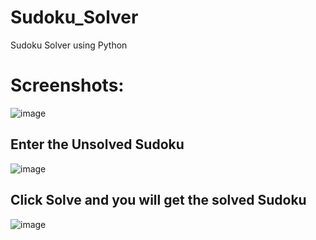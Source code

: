 # Sudoku_Solver
Sudoku Solver using Python
# Screenshots:
![image](https://github.com/user-attachments/assets/4d578a85-99a8-485c-ae89-3ff1875ef79d)
## Enter the Unsolved Sudoku
![image](https://github.com/user-attachments/assets/9f5fd0cc-56a0-4333-8c04-a4642131b813)
## Click Solve and you will get the solved Sudoku
![image](https://github.com/user-attachments/assets/097b62a6-3836-47fd-a98d-cae3b8307c7b)

